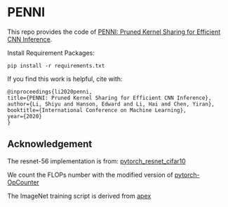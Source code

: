 # PENNI
This repo provides the code of [PENNI: Pruned Kernel Sharing for Efficient CNN Inference](https://proceedings.icml.cc/paper/2020/hash/46f76a4bda9a9579eab38a8f6eabcda1-Abstract.html).

Install Requirement Packages:

    pip install -r requirements.txt

If you find this work is helpful, cite with:

    @inproceedings{li2020penni,
    title={PENNI: Pruned Kernel Sharing for Efficient CNN Inference},
    author={Li, Shiyu and Hanson, Edward and Li, Hai and Chen, Yiran},
    booktitle={International Conference on Machine Learning},
    year={2020}
    }

## Acknowledgement

The resnet-56 implementation is from: [pytorch_resnet_cifar10](https://github.com/akamaster/pytorch_resnet_cifar10)

We count the FLOPs number with the modified version of [pytorch-OpCounter](https://github.com/Lyken17/pytorch-OpCounter)

The ImageNet training script is derived from [apex](https://github.com/NVIDIA/apex)
